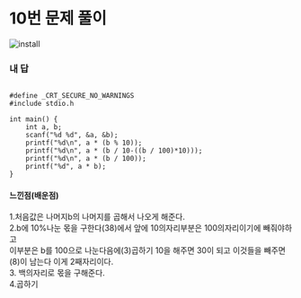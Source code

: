 # 10번 문제 풀이
![install](https://user-images.githubusercontent.com/81015704/118239342-98874380-b4d4-11eb-9165-a4e98990fd0e.png)

### 내 답
<pre><code>
#define _CRT_SECURE_NO_WARNINGS
#include stdio.h

int main() {
	int a, b;
	scanf("%d %d", &a, &b);
	printf("%d\n", a * (b % 10));
	printf("%d\n", a * (b / 10-((b / 100)*10)));
	printf("%d\n", a * (b / 100));
	printf("%d", a * b);
}
</code></pre>


#### 느낀점(배운점)
1.처음값은 나머지b의 나머지를 곱해서 나오게 해준다.<br>
2.b에 10%나눈 몫을 구한다(38)에서 앞에 10의자리부분은 100의자리이기에 빼줘야하고<br>
이부분은 b를 100으로 나눈다음에(3)곱하기 10을 해주면 30이 되고 이것들을 빼주면 (8)이 남는다 이게 2째자리이다.<br>
3. 백의자리로 몫을 구해준다.<br>
4.곱하기
